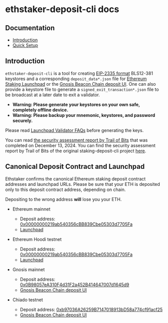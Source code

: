 # ethstaker-deposit-cli docs

<!-- START doctoc generated TOC please keep comment here to allow auto update -->
<!-- DON'T EDIT THIS SECTION, INSTEAD RE-RUN doctoc TO UPDATE -->
## Documentation
- [Introduction](https://deposit-cli.ethstaker.cc/landing.html)
- [Quick Setup](https://deposit-cli.ethstaker.cc/quick_setup.html)

<!-- END doctoc generated TOC please keep comment here to allow auto update -->

## Introduction

`ethstaker-deposit-cli` is a tool for creating [EIP-2335 format](https://eips.ethereum.org/EIPS/eip-2335) BLS12-381 keystores and a corresponding `deposit_data*.json` file for [Ethereum Staking Launchpad](https://github.com/ethereum/staking-launchpad) or the [Gnosis Beacon Chain deposit UI](https://github.com/gnosischain/gbc-deposit-ui/). One can also provide a keystore file to generate a `signed_exit_transaction*.json` file to be broadcast at a later date to exit a validator.

- **Warning: Please generate your keystores on your own safe, completely offline device.**
- **Warning: Please backup your mnemonic, keystores, and password securely.**

Please read [Launchpad Validator FAQs](https://launchpad.ethereum.org/faq#keys) before generating the keys.

You can read [the security assessment report by Trail of Bits](https://github.com/trailofbits/publications/blob/master/reviews/2024-12-ethstaker-depositcli-securityreview.pdf) that was completed on December 13, 2024. You can find the security assessment report by Trail of Bits of the original staking-deposit-cli project [here](https://github.com/trailofbits/publications/blob/master/reviews/ETH2DepositCLI.pdf).

## Canonical Deposit Contract and Launchpad

Ethstaker confirms the canonical Ethereum staking deposit contract addresses and launchpad URLs.
Please be sure that your ETH is deposited only to this deposit contract address, depending on chain.

Depositing to the wrong address **will** lose you your ETH.

- Ethereum mainnet
  - Deposit address: [0x00000000219ab540356cBB839Cbe05303d7705Fa](https://etherscan.io/address/0x00000000219ab540356cBB839Cbe05303d7705Fa)
  - [Launchpad](https://launchpad.ethereum.org/)
- Ethereum Hoodi testnet
  - Deposit address: [0x00000000219ab540356cBB839Cbe05303d7705Fa](https://hoodi.etherscan.io/address/0x00000000219ab540356cBB839Cbe05303d7705Fa)
  - [Launchpad](https://hoodi.launchpad.ethereum.org/)

- Gnosis mainnet
  - Deposit address: [0x0B98057eA310F4d31F2a452B414647007d1645d9](https://gnosis.blockscout.com/address/0x0B98057eA310F4d31F2a452B414647007d1645d9)
  - [Gnosis Beacon Chain deposit UI](https://deposit.gnosischain.com/)
- Chiado testnet
  - Deposit address: [0xb97036A26259B7147018913bD58a774cf91acf25](https://gnosis-chiado.blockscout.com/address/0xb97036A26259B7147018913bD58a774cf91acf25)
  - [Gnosis Beacon Chain deposit UI](https://deposit.gnosischain.com/)

